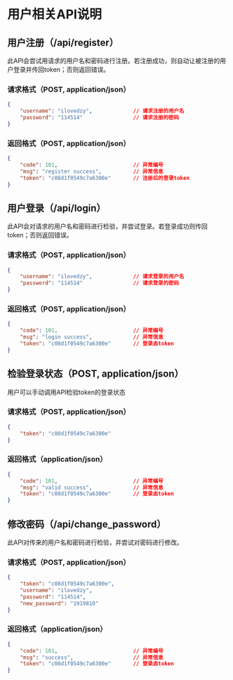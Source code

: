# 用户相关API说明

## 用户注册（/api/register）

此API会尝试用请求的用户名和密码进行注册。若注册成功，则自动让被注册的用户登录并传回token；否则返回错误。

### 请求格式（POST, application/json）
```json
{
    "username": "ilovedzy",             // 请求注册的用户名
    "password": "114514"                // 请求注册的密码
}
```

### 返回格式（POST, application/json）
```json
{
    "code": 101,                        // 异常编号
    "msg": "register success",          // 异常信息
    "token": "c08d1f0549c7a6300e"       // 注册后的登录token
}
```

## 用户登录（/api/login）

此API会对请求的用户名和密码进行检验，并尝试登录。若登录成功则传回token；否则返回错误。

### 请求格式（POST, application/json）
```json
{
    "username": "ilovedzy",             // 请求登录的用户名
    "password": "114514"                // 请求登录的密码
}
```

### 返回格式（POST, application/json）
```json
{
    "code": 101,                        // 异常编号
    "msg": "login success",             // 异常信息
    "token": "c08d1f0549c7a6300e"       // 登录态token
}
```

## 检验登录状态（POST, application/json）

用户可以手动调用API检验token的登录状态

### 请求格式（POST, application/json）

```json
{
    "token": "c08d1f0549c7a6300e"
}
```

### 返回格式（application/json）

```json
{
    "code": 101,                        // 异常编号
    "msg": "valid success",             // 异常信息
    "token": "c08d1f0549c7a6300e"       // 登录态token
}
```

## 修改密码（/api/change_password）

此API对传来的用户名和密码进行检验，并尝试对密码进行修改。

### 请求格式（POST, application/json）

```json
{
    "token": "c08d1f0549c7a6300e",
    "username": "ilovedzy",
    "password": "114514",
    "new_password": "1919810"
}
```

### 返回格式（application/json）

```json
{
    "code": 101,                        // 异常编号
    "msg": "success",                   // 异常信息
    "token": "c08d1f0549c7a6300e"       // 登录态token
}
```
